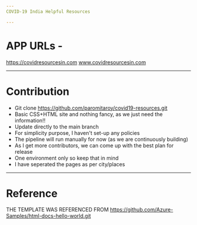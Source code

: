 ```yaml
---
COVID-19 India Helpful Resources

---
```

# APP URLs - 
https://covidresourcesin.com
www.covidresourcesin.com

---
# Contribution

- Git clone https://github.com/paromitaroy/covid19-resources.git
- Basic CSS+HTML site and nothing fancy, as we just need the information!!
- Update directly to the main branch 
- For simplicity purpose, I haven't set-up any policies
- The pipeline will run manually for now (as we are continuously building)
- As I get more contributors, we can come up with the best plan for release
- One environment only so keep that in mind
- I have seperated the pages as per city/places 

---
# Reference

THE TEMPLATE WAS REFERENCED FROM https://github.com/Azure-Samples/html-docs-hello-world.git
